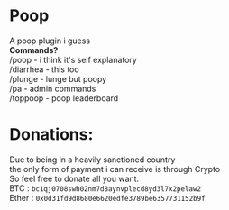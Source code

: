 # Poop
A poop plugin i guess<br />
**Commands?**<br />
/poop - i think it's self explanatory<br />
/diarrhea - this too<br />
/plunge - lunge but poopy<br />
/pa - admin commands<br />
/toppoop - poop leaderboard
# Donations:
Due to being in a heavily sanctioned country<br />
the only form of payment i can receive is through Crypto<br />
So feel free to donate all you want.<br />
BTC    :  ``bc1qj0708swh02nm7d8aynvplecd8yd3l7x2pelaw2``<br />
Ether  :  ``0x0d31fd9d8680e6620edfe3789be6357731152b9f``<br />
